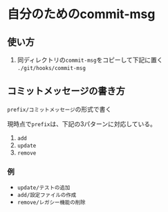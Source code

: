 # 自分のためのcommit-msg

## 使い方

1. 同ディレクトリの`commit-msg`をコピーして下記に置く  
`./git/hooks/commit-msg`

## コミットメッセージの書き方

`prefix/コミットメッセージ`の形式で書く  

現時点で`prefix`は、下記の3パターンに対応している。

1. `add`
2. `update`
3. `remove`

### 例

- `update/テストの追加`  
- `add/設定ファイルの作成`  
- `remove/レガシー機能の削除`  
